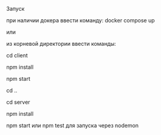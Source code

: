 Запуск

при наличии докера ввести команду:
docker compose up

или

из корневой директории ввести команды:

cd client

npm install

npm start

cd ..

cd server

npm install

npm start или npm test для запуска через nodemon
